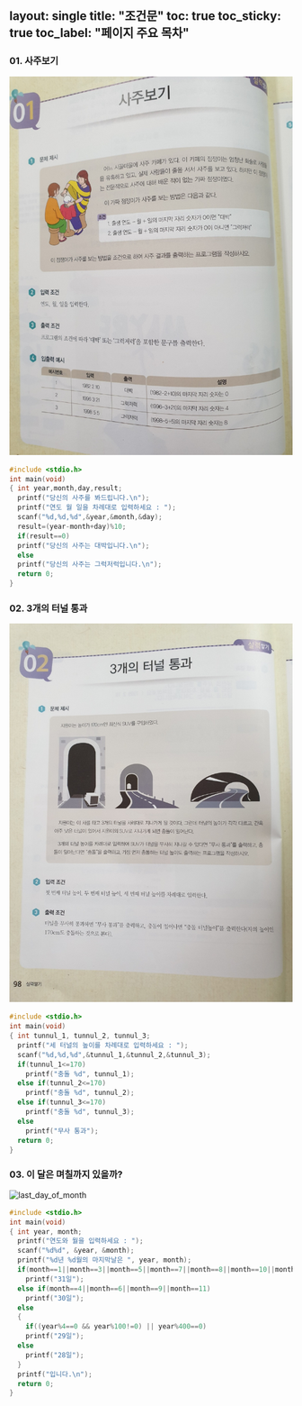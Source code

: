 layout: single
title: "조건문" toc: true
toc_sticky: true
toc_label: "페이지 주요 목차" 
--- 

### 01. 사주보기
![fortune](/assets/images/fortune.jpg)
~~~c
#include <stdio.h>
int main(void)
{ int year,month,day,result;
  printf("당신의 사주를 봐드립니다.\n");
  printf("연도 월 일을 차례대로 입력하세요 : ");
  scanf("%d,%d,%d",&year,&month,&day);
  result=(year-month+day)%10;
  if(result==0)
  printf("당신의 사주는 대박입니다.\n");
  else
  printf("당신의 사주는 그럭저럭입니다.\n");
  return 0;
}
~~~

### 02. 3개의 터널 통과
![tunnel_height](/assets/images/tunnel_height.jpg)
~~~c
#include <stdio.h>
int main(void)
{ int tunnul_1, tunnul_2, tunnul_3;
  printf("세 터널의 높이를 차례대로 입력하세요 : ");
  scanf("%d,%d,%d",&tunnul_1,&tunnul_2,&tunnul_3);
  if(tunnul_1<=170)
    printf("충돌 %d", tunnul_1);
  else if(tunnul_2<=170)
    printf("충돌 %d", tunnul_2);
  else if(tunnul_3<=170)
    printf("충돌 %d", tunnul_3);
  else
    printf("무사 통과");
  return 0;
}
~~~

### 03. 이 달은 며칠까지 있을까?
![last_day_of_month](/assets/images/last_day_of_month.jpg)
~~~c
#include <stdio.h>
int main(void)
{ int year, month;
  printf("연도와 월을 입력하세요 : ");
  scanf("%d%d", &year, &month);
  printf("%d년 %d월의 마지막날은 ", year, month);
  if(month==1||month==3||month==5||month==7||month==8||month==10||month==12)
    printf("31일");
  else if(month==4||month==6||month==9||month==11)
    printf("30일");
  else
  {
    if((year%4==0 && year%100!=0) || year%400==0)
    printf("29일");
  else
    printf("28일");
  }
  printf("입니다.\n");
  return 0;
}
~~~
